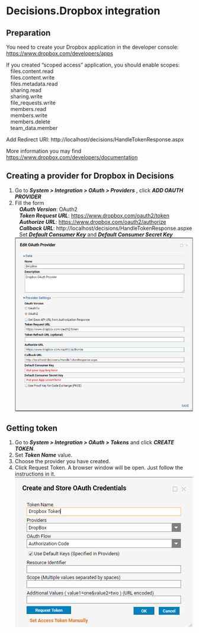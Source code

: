 # Decisions.Dropbox integration
## Preparation
You need to create your Dropbox application in the developer console: https://www.dropbox.com/developers/apps

If you created “scoped access” application, you should enable scopes:<br />
&nbsp;&nbsp; files.content.read    <br />
&nbsp;&nbsp; files.content.write   <br />
&nbsp;&nbsp; files.metadata.read   <br />
&nbsp;&nbsp; sharing.read    <br />
&nbsp;&nbsp; sharing.write   <br />
&nbsp;&nbsp; file_requests.write   <br />
&nbsp;&nbsp; members.read  <br />
&nbsp;&nbsp; members.write   <br />
&nbsp;&nbsp; members.delete   <br />
&nbsp;&nbsp; team_data.member   <br /> 

Add Redirect URI:
http://localhost/decisions/HandleTokenResponse.aspx 

More information you may find  https://www.dropbox.com/developers/documentation


## Creating a provider for Dropbox in Decisions
1. Go to ***System > Integration > OAuth > Providers***   ,  click ***ADD OAUTH PROVIDER***
  2. Fill the form<br />
&nbsp;&nbsp;   ***OAuth Version***: OAuth2 <br />
&nbsp;&nbsp;   ***Token Request URL***: https://www.dropbox.com/oauth2/token   <br />
&nbsp;&nbsp;   ***Authorize URL***: https://www.dropbox.com/oauth2/authorize <br />
&nbsp;&nbsp;   ***Callback URL***: http://localhost/decisions/HandleTokenResponse.aspxe <br />
&nbsp;&nbsp;   Set ***Default Consumer Key*** and ***Default Consumer Secret Key***<br />
 ![screenshot of sample](https://github.com/Decisions-Modules/Decisions.Dropbox/blob/master/provider.png)


## Getting token
 1. Go to ***System > Integration > OAuth > Tokens*** and click ***CREATE TOKEN***.
  2. Set ***Token Name*** value.
  3. Choose the provider you have created.
  4. Click Request Token. A browser window will be open. Just follow the instructions in it.
![screenshot of sample](https://github.com/Decisions-Modules/Decisions.Dropbox/blob/master/token.png)
